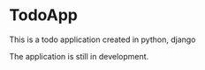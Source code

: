# TodoApp
This is a todo application created in python, django

The application is still in development.
